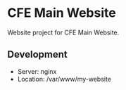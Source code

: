 # CFE Main Website

Website project for CFE Main Website.

## Development

- Server: nginx
- Location: /var/www/my-website